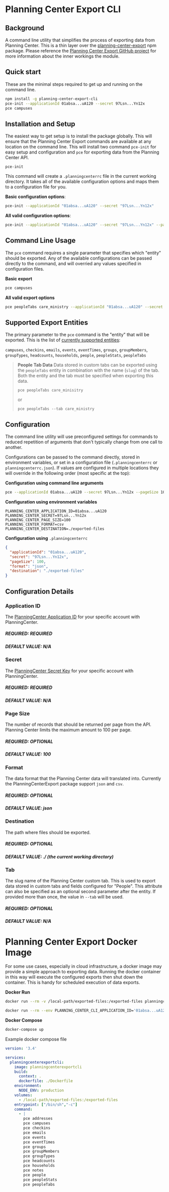 # Planning Center Export CLI

## Background
A command line utility that simplifies the process of exporting data from Planning Center.  This is a thin layer over the [planning-center-export](https://www.npmjs.com/package/planning-center-export) npm package.  Please reference the [Planning Center Export GitHub project](https://github.com/johngully/planning-center-export) for more information about the inner workings the module.


## Quick start
These are the minimal steps required to get up and running on the command line.
```bash
npm install -g planning-center-export-cli
pce-init --applicationId 01absa...uA120 --secret 97Lsn...Yn12x
pce campuses
```

## Installation and Setup
The easiest way to get setup is to install the package globally.  This will ensure that the Planning Center Export commands are available at any location on the command line.  This will install two command `pce-init` for easy setup and configuration and `pce` for exporting data from the Planning Center API.

`pce-init`

This command will create a `.planningcenterrc` file in the current working directory.  It takes all of the available configuration options and maps them to a configuration file for you.

**Basic configuration options**:
```bash
pce-init --applicationId "01absa...uA120" --secret "97Lsn...Yn12x"
```

**All valid configuration options**:
```bash
pce-init --applicationId "01absa...uA120" --secret "97Lsn...Yn12x" --pageSize 100 --format "csv" --destination "./exported-files" --tab "care_ministry"
```

## Command Line Usage
The `pce` command requires a single parameter that specifies which "entity" should be exported.  Any of the available configurations can be passed directly to the command, and will overried any values specified in configuration files.

**Basic export**
```bash
pce campuses
```
**All valid export options**
```bash
pce peopleTabs care_ministry --applicationId "01absa...uA120" --secret "97Lsn...Yn12x" --pageSize 100 --format "csv" --destination "./exported-files" --tab "care_ministry"
```

## Supported Export Entities
The primary parameter to the `pce` command is the "entity" that will be exported.  This is the list of [currently supported entities](https://github.com/johngully/planning-center-export/blob/main/planningCenterEnums.mjs):

`campuses`, `checkins`, `emails`, `events`, `eventTimes`, `groups`, `groupMembers`, `groupTypes`, `headcounts`, `households`, `people`, `peopleStats`, `peopleTabs`

> **People Tab Data**
> Data stored in custom tabs can be exported using the `peopleTabs` entity in combination with the name (`slug`) of the tab.  Both the entity and the tab must be specified when exporting this data.
>
> `pce peopleTabs care_minisitry`
>
> or
>
> `pce peopleTabs --tab care_ministry`

## Configuration
The command line utility will use preconfigured settings for commands to reduced repetition of arguments that don't typically change from one call to another.

Configurations can be passed to the command directly, stored in environment variables, or set in a configuration file (`.planningcenterrc` or `planningcenterrc.json`). If values are configured in multiple locations they will override in the following order (most specific at the top):

**Configuration using command line arguments**
```bash
pce --applicationId 01absa...uA120 --secret 97Lsn...Yn12x --pageSize 100 --format csv --destination ./exported-files
```

**Configuration using environment variables**
```
PLANNING_CENTER_APPLICATION_ID=01absa...uA120
PLANNING_CENTER_SECRET=97Lsn...Yn12x
PLANNING_CENTER_PAGE_SIZE=100
PLANNING_CENTER_FORMAT=csv
PLANNING_CENTER_DESTINATION=./exported-files
```
**Configuration using** `.planningcenterrc`
```json
{
  "applicationId": "01absa...uA120",
  "secret": "97Lsn...Yn12x",
  "pageSize": 100,
  "format": "json",
  "destination": "./exported-files"
}
```

## Configuration Details

### Application ID

The [PlanningCenter Application ID](https://api.planningcenteronline.com/oauth/applications) for your specific account with PlanningCenter.
##### REQUIRED: **REQUIRED**
##### DEFAULT VALUE: **N/A**

### Secret

The [PlanningCenter Secret Key](https://api.planningcenteronline.com/oauth/applications) for your specific account with PlanningCenter.
##### REQUIRED: **REQUIRED**
##### DEFAULT VALUE: **N/A**

### Page Size 

The number of records that should be returned per page from the API.  Planning Center limits the maximum amount to 100 per page.
##### REQUIRED: **OPTIONAL**
##### DEFAULT VALUE: **100**

### Format

The data format that the Planning Center data will translated into.  Currently the PlanningCenterExport package support `json` and `csv`.
##### REQUIRED: **OPTIONAL**
##### DEFAULT VALUE: **json**

### Destination

The path where files should be exported.
##### REQUIRED: **OPTIONAL**
##### DEFAULT VALUE: **./** *(the current working directory)*

### Tab

The slug name of the Planning Center custom tab.  This is used to export data stored in custom tabs and fields configured for "People".  This attribute can also be specified as an optional second parameter after the entity.  If provided more than once, the value in `--tab` will be used.
##### REQUIRED: **OPTIONAL**
##### DEFAULT VALUE: **N/A**


# Planning Center Export Docker Image
For some use cases, especially in cloud infrastructure, a docker image may provide a simple approach to exporting data.  Running the docker container in this way will execute the configured exports then shut down the container.  This is handy for scheduled execution of data exports.

**Docker Run**
```bash
docker run --rm -v /local-path/exported-files:/exported-files planningcenterexportcli:latest /bin/sh -c "pce groups && pce groupMembers && pce groupTypes"
```

```bash
docker run --rm --env PLANNING_CENTER_CLI_APPLICATION_ID='01absa...uA120' --env PLANNING_CENTER_CLI_SECRET='97Lsn...Yn12x' --env PLANNING_CENTER_CLI_DESTINATION='/exported-files' -v /local-path/exported-files:/exported-files planningcenterexportcli:latest /bin/sh -c "pce addresses && pce campuses && pce checkins && pce emails && pce events && pce eventTimes && pce groups && pce groupMembers && pce groupTypes && pce headcounts && pce households && pce notes && pce people && pce peopleStats && pce peopleTabs"
```

**Docker Compose**
```bash
docker-compose up
```
Example docker compose file
```yml
version: '3.4'

services:
  planningcenterexportcli:
    image: planningcenterexportcli
    build:
      context: .
      dockerfile: ./Dockerfile
    environment:
      NODE_ENV: production
    volumes:
      - /local-path/exported-files:/exported-files
    entrypoint: ["/bin/sh","-c"]
    command: 
      - | 
        pce addresses
        pce campuses
        pce checkins
        pce emails
        pce events
        pce eventTimes
        pce groups
        pce groupMembers
        pce groupTypes
        pce headcounts
        pce households
        pce notes
        pce people
        pce peopleStats
        pce peopleTabs
```




